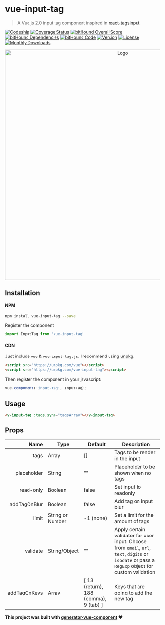 # vue-input-tag
> A Vue.js 2.0 input tag component inspired in [react-tagsinput](https://github.com/olahol/react-tagsinput)

[![Codeship](https://img.shields.io/codeship/3a192ae0-9502-0134-8f6e-1e693cf3975e/master.svg)]()
[![Coverage Status](https://coveralls.io/repos/github/matiastucci/vue-input-tag/badge.svg?branch=master)](https://coveralls.io/github/matiastucci/vue-input-tag?branch=master)
[![bitHound Overall Score](https://www.bithound.io/github/matiastucci/vue-input-tag/badges/score.svg)](https://www.bithound.io/github/matiastucci/vue-input-tag)
[![bitHound Dependencies](https://www.bithound.io/github/matiastucci/vue-input-tag/badges/dependencies.svg)](https://www.bithound.io/github/matiastucci/vue-input-tag/master/dependencies/npm)
[![bitHound Code](https://www.bithound.io/github/matiastucci/vue-input-tag/badges/code.svg)](https://www.bithound.io/github/matiastucci/vue-input-tag)
[![Version](https://img.shields.io/npm/v/vue-input-tag.svg)](https://www.npmjs.com/package/vue-input-tag)
[![License](https://img.shields.io/npm/l/vue-input-tag.svg)](https://www.npmjs.com/package/vue-input-tag)
[![Monthly Downloads](https://img.shields.io/npm/dm/vue-input-tag.svg)](https://www.npmjs.com/package/vue-input-tag)

<p align="center">
  <img src="demo.gif" width="750" alt="Logo"/>
</p>

## Installation

#### NPM

```bash
npm install vue-input-tag --save
```

Register the component

```js
import InputTag from 'vue-input-tag'
```

#### CDN

Just include `vue` & `vue-input-tag.js`. I recommend using [unpkg](https://unpkg.com/#/).

```html
<script src="https://unpkg.com/vue"></script>
<script src="https://unpkg.com/vue-input-tag"></script>
```

Then register the component in your javascript:

```js
Vue.component('input-tag', InputTag);
```

## Usage

```html
<v-input-tag :tags.sync="tagsArray"></v-input-tag>
```

## Props
| Name | Type | Default | Description |
| ---:| --- | ---| --- |
| tags | Array | [] | Tags to be render in the input |
| placeholder | String | "" | Placeholder to be shown when no tags |
| read-only | Boolean | false | Set input to readonly |
| addTagOnBlur | Boolean | false | Add tag on input blur |
| limit | String or Number | -1 (none) | Set a limit for the amount of tags |
| validate | String/Object | "" | Apply certain validator for user input. Choose from `email`, `url`, `text`, `digits` or `isodate` or pass a `RegExp` object for custom validation |
| addTagOnKeys | Array | [ 13 (return), 188 (comma), 9 (tab) ] | Keys that are going to add the new tag

**This project was built with [generator-vue-component](https://github.com/ianaya89/generator-vue-component) ❤️**

